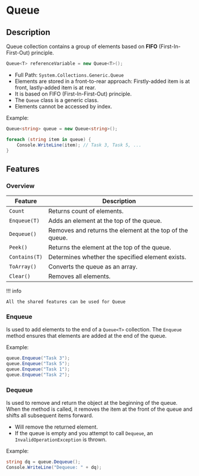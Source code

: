 # Queue

## Description

Queue collection contains a group of elements based on **FIFO** (First-In-First-Out) principle.

```csharp
Queue<T> referenceVariable = new Queue<T>();
```

- Full Path: `System.Collections.Generic.Queue`
- Elements are stored in a front-to-rear approach: Firstly-added item is at front, lastly-added item is at rear.
- It is based on FIFO (First-In-First-Out) principle.
- The `Queue` class is a generic class.
- Elements cannot be accessed by index.

Example:

```csharp
Queue<string> queue = new Queue<string>();

foreach (string item in queue) {
    Console.WriteLine(item); // Task 3, Task 5, ...
}
```

## Features

### Overview

| Feature       | Description                                              |
|---------------|----------------------------------------------------------|
| `Count`       | Returns count of elements.                               |
| `Enqueue(T)`  | Adds an element at the top of the queue.                 |
| `Dequeue()`   | Removes and returns the element at the top of the queue. |
| `Peek()`      | Returns the element at the top of the queue.             |
| `Contains(T)` | Determines whether the specified element exists.         |
| `ToArray()`   | Converts the queue as an array.                          |
| `Clear()`     | Removes all elements.                                    |

!!! info

    All the shared features can be used for Queue

### Enqueue

Is used to add elements to the end of a `Queue<T>` collection. The `Enqueue` method ensures that elements are added at the end of the queue.

Example:

```csharp
queue.Enqueue("Task 3");
queue.Enqueue("Task 5");
queue.Enqueue("Task 1");
queue.Enqueue("Task 2");
```

### Dequeue

Is used to remove and return the object at the beginning of the queue. When the method is called, it removes the item at the front of the queue and shifts all subsequent items forward.

- Will remove the returned element.
- If the queue is empty and you attempt to call `Dequeue`, an `InvalidOperationException` is thrown.

Example:

```csharp
string dq = queue.Dequeue();
Console.WriteLine("Dequeue: " + dq);
```
